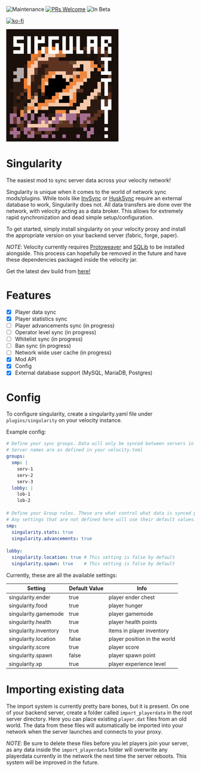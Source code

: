 ![Maintenance](https://img.shields.io/badge/Maintained%3F-yes-green.svg)
[![PRs Welcome](https://img.shields.io/badge/PRs-welcome-brightgreen.svg)](http://makeapullrequest.com)
![In Beta](https://img.shields.io/badge/InBeta-red.svg)

[![ko-fi](https://ko-fi.com/img/githubbutton_sm.svg)](https://ko-fi.com/G2G4DZF4D)

<img src="https://raw.githubusercontent.com/MrNavaStar/Singularity/master/loader-common/src/main/resources/assets/singularity/icon.png" width="300" height="300">


# Singularity
The easiest mod to sync server data across your velocity network!

Singularity is unique when it comes to the world of network sync mods/plugins. While tools like [InvSync](https://github.com/MrNavaStar/InvSync)
or [HuskSync](https://github.com/WiIIiam278/HuskSync) require an external database to work, Singularity does not. All data transfers are done
over the network, with velocity acting as a data broker. This allows for extremely rapid synchronization and dead simple setup/configuration.

To get started, simply install singularity on your velocity proxy and install the appropriate version on your backend server (fabric, forge, paper).

*NOTE*: Velocity currently requires [Protoweaver](https://modrinth.com/plugin/protoweaver) and [SQLib](https://modrinth.com/plugin/sqlib) to be installed alongside. This process can hopefully be removed in the future and have
these dependencies packaged inside the velocity jar.

Get the latest dev build from [here!](https://github.com/MrNavaStar/Singularity/actions)

# Features
- [x] Player data sync
- [x] Player statistics sync
- [ ] Player advancements sync (in progress)
- [ ] Operator level sync (in progress)
- [ ] Whitelist sync (in progress)
- [ ] Ban sync (in progress)
- [ ] Network wide user cache (in progress)
- [X] Mod API
- [X] Config
- [X] External database support (MySQL, MariaDB, Postgres)

# Config
To configure singularity, create a singularity.yaml file under `plugins/singularity` on your velocity instance. 

Example config:
```yaml
# Define your sync groups. Data will only be synced between servers in the same group
# Server names are as defined in your velocity.toml
groups:
  smp: |
    serv-1
    serv-2
    serv-3
  lobby: |
    lob-1
    lob-2
    
# Define your Group rules. These are what control what data is synced per server. Mods can add custom rules.
# Any settings that are not defined here will use their default values.
smp:
  singularity.stats: true
  singularity.advancements: true
  
lobby:
  singularity.location: true # This setting is false by default
  singularity.spawn: true    # This setting is false by default
```
Currently, these are all the available settings:

| Setting               | Default Value | Info                         |
|-----------------------|---------------|------------------------------|
| singularity.ender     | true          | player ender chest           |
| singularity.food      | true          | player hunger                |
| singularity.gamemode  | true          | player gamemode              |
| singularity.health    | true          | player health points         |
| singularity.inventory | true          | items in player inventory    |
| singularity.location  | false         | player position in the world |
| singularity.score     | true          | player score                 |
| singularity.spawn     | false         | player spawn point           |                      
| singularity.xp        | true          | player experience level      |

# Importing existing data
The import system is currently pretty bare bones, but it is present. On one of your backend server, create a folder called `import_playerdata`
in the root server directory. Here you can place existing `player.dat` files from an old world. The data from these files will automatically
be imported into your network when the server launches and connects to your proxy.

*NOTE*: Be sure to delete these files before you let players join your server, as any data inside the `import_playerdata` folder will overwrite
any playerdata currently in the network the next time the server reboots. This system will be improved in the future.
